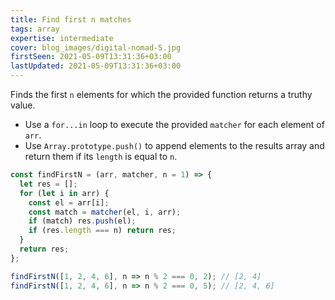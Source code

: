 ```yaml
---
title: Find first n matches
tags: array
expertise: intermediate
cover: blog_images/digital-nomad-5.jpg
firstSeen: 2021-05-09T13:31:36+03:00
lastUpdated: 2021-05-09T13:31:36+03:00
---
```


Finds the first `n` elements for which the provided function returns a truthy value.

- Use a `for...in` loop to execute the provided `matcher` for each element of `arr`.
- Use `Array.prototype.push()` to append elements to the results array and return them if its `length` is equal to `n`.

```js
const findFirstN = (arr, matcher, n = 1) => {
  let res = [];
  for (let i in arr) {
    const el = arr[i];
    const match = matcher(el, i, arr);
    if (match) res.push(el);
    if (res.length === n) return res;
  }
  return res;
};
```

```js
findFirstN([1, 2, 4, 6], n => n % 2 === 0, 2); // [2, 4]
findFirstN([1, 2, 4, 6], n => n % 2 === 0, 5); // [2, 4, 6]
```
